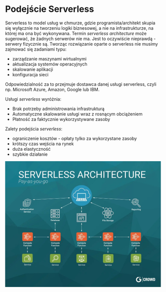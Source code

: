 # Podejście Serverless

Serverless to model usług w chmurze, gdzie programista/architekt skupia się wyłącznie na tworzeniu logiki biznesowej, a nie na infrastrukturze, na której ma ona być wykonywana. Termin _serverless architecture_ może sugerować, że żadnych serwerów nie ma. Jest to oczywiście nieprawdą - serwery fizycznie są. Tworząc rozwiązanie oparte o serverless nie musimy zajmować się zadaniami typu:

* zarządzanie maszynami wirtualnymi
* aktualizacja systemów operacyjnych
* skalowanie aplikacji
* konfiguracja sieci

Odpowiedzialność za to przejmuje dostawca danej usługi serverless, czyli np. Microsoft Azure, Amazon, Google lub IBM.

Usługi _serverless_ wyróżnia:

* Brak potrzeby administrowania infrastrukturą
* Automatyczne skalowanie usługi wraz z rosnącym obciążeniem
* Płatność za faktycznie wykorzystywane zasoby

Zalety podejścia _serverless_:

* ograniczenie kosztów - opłaty tylko za wykorzystane zasoby
* krótszy czas wejścia na rynek
* duża elastyczność
* szybkie działanie

![](.gitbook/assets/image%20%2869%29.png)

